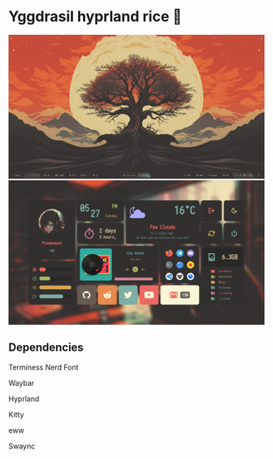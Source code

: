 # Yggdrasil hyprland rice 🌳
![1](1.png)
![2](2.png)

## Dependencies
Terminess Nerd Font

Waybar

Hyprland

Kitty

eww

Swaync
